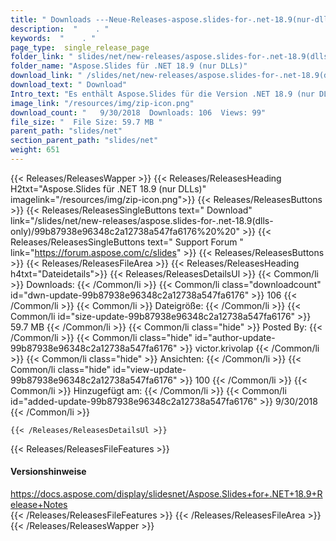 ```yaml
---
title: " Downloads ---Neue-Releases-aspose.slides-for-.net-18.9(nur-dlls) . "
description:  "    . " 
keywords:  "    . " 
page_type:  single_release_page
folder_link: " slides/net/new-releases/aspose.slides-for-.net-18.9(dlls-only)/"
folder_name: "Aspose.Slides für .NET 18.9 (nur DLLs)"
download_link: " /slides/net/new-releases/aspose.slides-for-.net-18.9(dlls-only)/99b87938e96348c2a12738a547fa6176"
download_text: " Download"
Intro_text: "Es enthält Aspose.Slides für die Version .NET 18.9 (nur DLLs)."
image_link: "/resources/img/zip-icon.png"
download_count: "   9/30/2018  Downloads: 106  Views: 99"
file_size: "  File Size: 59.7 MB "
parent_path: "slides/net"
section_parent_path: "slides/net"
weight: 651
---
```


{{< Releases/ReleasesWapper >}}
  {{< Releases/ReleasesHeading H2txt="Aspose.Slides für .NET 18.9 (nur DLLs)" imagelink="/resources/img/zip-icon.png">}}
  {{< Releases/ReleasesButtons >}}
    {{< Releases/ReleasesSingleButtons text=" Download" link="/slides/net/new-releases/aspose.slides-for-.net-18.9(dlls-only)/99b87938e96348c2a12738a547fa6176%20%20" >}}
    {{< Releases/ReleasesSingleButtons text=" Support Forum " link="https://forum.aspose.com/c/slides" >}}
  {{< Releases/ReleasesButtons >}}
  {{< Releases/ReleasesFileArea >}}
    {{< Releases/ReleasesHeading h4txt="Dateidetails">}}
    {{< Releases/ReleasesDetailsUl >}}
            {{< Common/li >}} Downloads: {{< /Common/li >}}
      {{< Common/li class="downloadcount" id="dwn-update-99b87938e96348c2a12738a547fa6176" >}} 106 {{< /Common/li >}}
      {{< Common/li >}} Dateigröße: {{< /Common/li >}}
      {{< Common/li id="size-update-99b87938e96348c2a12738a547fa6176" >}} 59.7 MB {{< /Common/li >}} 
      {{< Common/li  class="hide" >}} Posted By: {{< /Common/li >}} 
      {{< Common/li class="hide" id="author-update-99b87938e96348c2a12738a547fa6176" >}} victor.krivolap {{< /Common/li >}}
      {{< Common/li class="hide" >}} Ansichten: {{< /Common/li >}}
      {{< Common/li class="hide" id="view-update-99b87938e96348c2a12738a547fa6176" >}} 100 {{< /Common/li >}}
      {{< Common/li >}} Hinzugefügt am: {{< /Common/li >}}
      {{< Common/li id="added-update-99b87938e96348c2a12738a547fa6176" >}} 9/30/2018 {{< /Common/li >}} 

    {{< /Releases/ReleasesDetailsUl >}}

  {{< Releases/ReleasesFileFeatures >}}
      <h4>Versionshinweise</h4><div> <a href="https://docs.aspose.com/display/slidesnet/Aspose.Slides+for+.NET+18.9+Release+Notes">https://docs.aspose.com/display/slidesnet/Aspose.Slides+for+.NET+18.9+Release+Notes</a></div>
  {{< /Releases/ReleasesFileFeatures >}}
 {{< /Releases/ReleasesFileArea >}}
{{< /Releases/ReleasesWapper >}}



